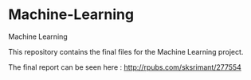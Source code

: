 # Machine-Learning
Machine Learning


This repository contains the final files for the Machine Learning project.

The final report can be seen here : http://rpubs.com/sksrimant/277554

